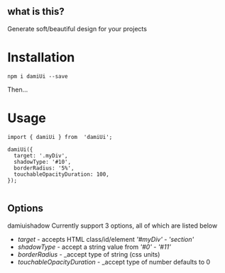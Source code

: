 
## what is this?

Generate soft/beautiful design for your projects

# Installation
`npm i damiUi --save`

Then...

# Usage
```
import { damiUi } from  'damiUi';

damiUi({
  target: '.myDiv',
  shadowType: '#10',
  borderRadius: '5%',
  touchableOpacityDuration: 100,
});


```

## Options
damiuishadow Currently support 3 options, all of which are listed below

* *target* - accepts HTML class/id/element *'#myDiv' - 'section'*
* *shadowType* - accept a string value from *'#0' - '#11'*
* *borderRadius* - _accept type of string (css units)
* *touchableOpacityDuration* - _accept type of number defaults to 0
